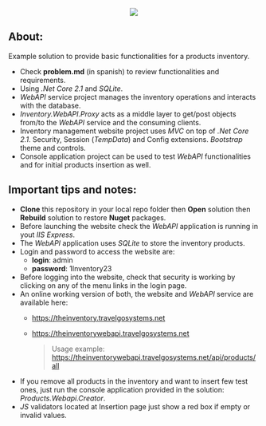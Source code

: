 <p align="center"><img src="https://theinventory.travelgosystems.net/images/logo.png"></p>

## **About:**

Example solution to provide basic functionalities for a products inventory. 

- Check **problem.md** (in spanish) to review functionalities and requirements.
- Using *.Net Core 2.1* and *SQLite*. 
- *WebAPI* service project manages the inventory operations and interacts with the database.
- *Inventory.WebAPI.Proxy* acts as a middle layer to get/post objects from/to the *WebAPI* service and the consuming clients.
- Inventory management website project uses *MVC* on top of *.Net Core 2.1*. Security, Session (*TempData*) and Config extensions. *Bootstrap* theme and controls.
- Console application project can be used to test *WebAPI* functionalities and for initial products insertion as well.

## **Important tips and notes:**



- **Clone** this repository in your local repo folder then **Open** solution then **Rebuild** solution to restore **Nuget** packages.
- Before launching the website check the *WebAPI* application is running in yout *IIS Express*.
- The *WebAPI* application uses *SQLite* to store the inventory products.
- Login and password to access the website are: 
    - **login**: admin 
    - **password**: 1Inventory23
- Before logging into the website, check that security is working by clicking on any of the menu links in the login page.
- An online working version of both, the website and *WebAPI* service are available here:
    - https://theinventory.travelgosystems.net
    - https://theinventorywebapi.travelgosystems.net
    
      >Usage example: https://theinventorywebapi.travelgosystems.net/api/products/all
- If you remove all products in the inventory and want to insert few test ones, just run the console application provided in the solution: *Products.Webapi.Creator*.
- *JS* validators located at Insertion page just show a red box if empty or invalid values.
